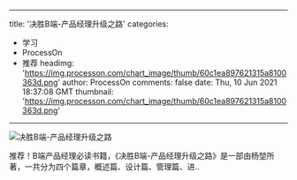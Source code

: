 
---
title: '决胜B端-产品经理升级之路'
categories: 
 - 学习
 - ProcessOn
 - 推荐
headimg: 'https://img.processon.com/chart_image/thumb/60c1ea897621315a8100363d.png'
author: ProcessOn
comments: false
date: Thu, 10 Jun 2021 18:37:08 GMT
thumbnail: 'https://img.processon.com/chart_image/thumb/60c1ea897621315a8100363d.png'
---

<div>   
<img class="thumb" alt="决胜B端-产品经理升级之路" src="https://img.processon.com/chart_image/thumb/60c1ea897621315a8100363d.png" referrerpolicy="no-referrer">
<p>推荐！B端产品经理必读书籍，《决胜B端-产品经理升级之路》是一部由杨堃所著，一共分为四个篇章，概述篇、设计篇、管理篇、进..</p>  
</div>
            